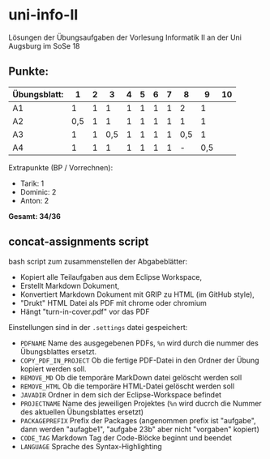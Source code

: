 # uni-info-II
Lösungen der Übungsaufgaben der Vorlesung Informatik II an der Uni Augsburg im SoSe 18

## Punkte:

|Übungsblatt: |1  |2  |3  |4  |5  |6  |7  |8  |9  |10 |
|-------------|---|---|---|---|---|---|---|---|---|---|
|A1           | 1 | 1 | 1 | 1 | 1 | 1 |1  |2  | 1 |   |
|A2           |0,5| 1 | 1 | 1 | 1 | 1 |1  |1  |  1|   |
|A3           | 1 | 1 |0,5| 1 | 1 | 1 |1  |0,5| 1 |   |
|A4           | 1 | 1 | 1 | 1 | 1 | 1 |1  |-  |0,5|   |

Extrapunkte (BP / Vorrechnen):

 - Tarik: 1
 - Dominic: 2
 - Anton: 2


**Gesamt: 34/36**


## concat-assignments script

bash script zum zusammenstellen der Abgabeblätter:

 - Kopiert alle Teilaufgaben aus dem Eclipse Workspace,
 - Erstellt Markdown Dokument,
 - Konvertiert Markdown Dokument mit GRIP zu HTML (im GitHub style),
 - "Drukt" HTML Datei als PDF mit chrome oder chromium
 - Hängt "turn-in-cover.pdf" vor das PDF


Einstellungen sind in der `.settings` datei gespeichert:

 - `PDFNAME` Name des ausgegebenen PDFs, `%n` wird durch die nummer des Übungsblattes ersetzt.
 - `COPY_PDF_IN_PROJECT` Ob die fertige PDF-Datei in den Ordner der Übung kopiert werden soll.
 - `REMOVE_MD` Ob die temporäre MarkDown datei gelöscht werden soll
 - `REMOVE_HTML` Ob die temporäre HTML-Datei gelöscht werden soll
 - `JAVADIR` Ordner in dem sich der Eclipse-Workspace befindet
 - `PROJECTNAME` Name des jeweiligen Projektes (`%n` wird ducrch die Nummer des aktuellen Übungsblattes ersetzt)
 - `PACKAGEPREFIX` Prefix der Packages (angenommen prefix ist "aufgabe", dann werden "aufagbe1", "aufgabe 23b" aber nicht "vorgaben" kopiert)
 - `CODE_TAG` Markdown Tag der Code-Blöcke beginnt und beendet
 - `LANGUAGE` Sprache des Syntax-Highlighting
